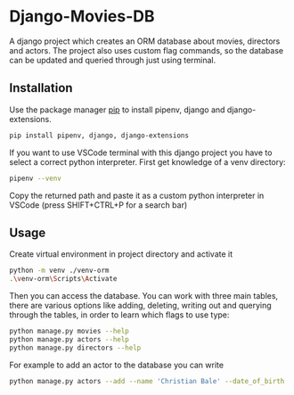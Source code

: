# Django-Movies-DB
A django project which creates an ORM database about movies, directors and actors. The project also uses custom flag commands, so the database can be updated and queried through just using terminal.

## Installation 
Use the package manager [pip](https://pip.pypa.io/en/stable/) to install pipenv, django and django-extensions.
```bash
pip install pipenv, django, django-extensions
```

If you want to use VSCode terminal with this django project you have to select a correct python interpreter. First get knowledge of a venv directory:
```bash
pipenv --venv
```
Copy the returned path and paste it as a custom python interpreter in VSCode (press SHIFT+CTRL+P for a search bar)

## Usage

Create virtual environment in project directory and activate it 
```bash
python -m venv ./venv-orm
.\venv-orm\Scripts\Activate
```
Then you can access the database. You can work with three main tables, there are various options like adding, deleting, writing out and querying through the tables, in order to learn which flags to use type:
```bash
python manage.py movies --help
python manage.py actors --help
python manage.py directors --help
```
For example to add an actor to the database you can write
```bash
python manage.py actors --add --name 'Christian Bale' --date_of_birth '1974-1-30' --latest_movie 'Thor: Love and Thunder'
```
